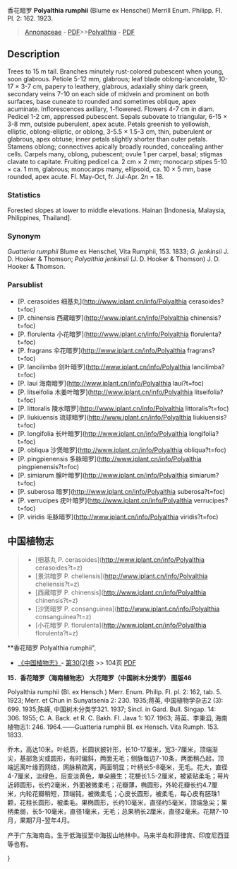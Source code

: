 香花暗罗 **Polyalthia rumphii** (Blume ex Henschel) Merrill Enum. Philipp. Fl. Pl. 2: 162. 1923.

> [Annonaceae](http://www.iplant.cn/info/Annonaceae?t=foc) - [PDF](http://www.iplant.cn/foc/pdf/Annonaceae.pdf)>>[Polyalthia](http://www.iplant.cn/info/Polyalthia?t=foc) - [PDF](http://www.iplant.cn/foc/pdf/Polyalthia.pdf)

## Description

Trees to 15 m tall. Branches minutely rust-colored pubescent when young, soon glabrous. Petiole 5-12 mm, glabrous; leaf blade oblong-lanceolate, 10-17 × 3-7 cm, papery to leathery, glabrous, adaxially shiny dark green, secondary veins 7-10 on each side of midvein and prominent on both surfaces, base cuneate to rounded and sometimes oblique, apex acuminate. Inflorescences axillary, 1-flowered. Flowers 4-7 cm in diam. Pedicel 1-2 cm, appressed pubescent. Sepals subovate to triangular, 6-15 × 3-8 mm, outside puberulent, apex acute. Petals greenish to yellowish, elliptic, oblong-elliptic, or oblong, 3-5.5 × 1.5-3 cm, thin, puberulent or glabrous, apex obtuse; inner petals slightly shorter than outer petals. Stamens oblong; connectives apically broadly rounded, concealing anther cells. Carpels many, oblong, pubescent; ovule 1 per carpel, basal; stigmas clavate to capitate. Fruiting pedicel ca. 2 cm × 2 mm; monocarp stipes 5-10 × ca. 1 mm, glabrous; monocarps many, ellipsoid, ca. 10 × 5 mm, base rounded, apex acute. Fl. May-Oct, fr. Jul-Apr. 2*n* = 18.

### Statistics
Forested slopes at lower to middle elevations. Hainan [Indonesia, Malaysia, Philippines, Thailand].

### Synonym
*Guatteria rumphii* Blume ex Henschel, Vita Rumphii, 153. 1833; *G. jenkinsii* J. D. Hooker & Thomson; *Polyalthia jenkinsii* (J. D. Hooker & Thomson) J. D. Hooker & Thomson.

### Parsublist

* [P.  cerasoides  细基丸](http://www.iplant.cn/info/Polyalthia cerasoides?t=foc)
* [P.  chinensis  西藏暗罗](http://www.iplant.cn/info/Polyalthia chinensis?t=foc)
* [P.  florulenta  小花暗罗](http://www.iplant.cn/info/Polyalthia florulenta?t=foc)
* [P.  fragrans  伞花暗罗](http://www.iplant.cn/info/Polyalthia fragrans?t=foc)
* [P.  lancilimba  剑叶暗罗](http://www.iplant.cn/info/Polyalthia lancilimba?t=foc)
* [P.  laui  海南暗罗](http://www.iplant.cn/info/Polyalthia laui?t=foc)
* [P.  litseifolia  木姜叶暗罗](http://www.iplant.cn/info/Polyalthia litseifolia?t=foc)
* [P.  littoralis  陵水暗罗](http://www.iplant.cn/info/Polyalthia littoralis?t=foc)
* [P.  liukiuensis  琉球暗罗](http://www.iplant.cn/info/Polyalthia liukiuensis?t=foc)
* [P.  longifolia  长叶暗罗](http://www.iplant.cn/info/Polyalthia longifolia?t=foc)
* [P.  obliqua  沙煲暗罗](http://www.iplant.cn/info/Polyalthia obliqua?t=foc)
* [P.  pingpienensis  多脉暗罗](http://www.iplant.cn/info/Polyalthia pingpienensis?t=foc)
* [P.  simiarum  腺叶暗罗](http://www.iplant.cn/info/Polyalthia simiarum?t=foc)
* [P.  suberosa  暗罗](http://www.iplant.cn/info/Polyalthia suberosa?t=foc)
* [P.  verrucipes  疣叶暗罗](http://www.iplant.cn/info/Polyalthia verrucipes?t=foc)
* [P.  viridis  毛脉暗罗](http://www.iplant.cn/info/Polyalthia viridis?t=foc)

## 中国植物志

> * [细基丸  P.  cerasoides](http://www.iplant.cn/info/Polyalthia cerasoides?t=z)
> * [景洪暗罗  P.  cheliensis](http://www.iplant.cn/info/Polyalthia cheliensis?t=z)
> * [西藏暗罗  P.  chinensis](http://www.iplant.cn/info/Polyalthia chinensis?t=z)
> * [沙煲暗罗  P.  consanguinea](http://www.iplant.cn/info/Polyalthia consanguinea?t=z)
> * [小花暗罗  P.  florulenta](http://www.iplant.cn/info/Polyalthia florulenta?t=z)

**香花暗罗 Polyalthia rumphii",

* [《中国植物志》](http://www.iplant.cn/frps)- [第30(2)卷](http://www.iplant.cn/frps/vol/30(2)) >> 104页 [PDF](http://www.iplant.cn/frps/pdf/30(2)/104.pdf)

**15．香花暗罗（海南植物志） 大花暗罗（中国树木分类学） 图版46**

Polyalthia rumphii (Bl. ex Hensch.) Merr. Enum. Philip. Fl. pl. 2: 162, tab. 5. 1923; Merr. et Chun in Sunyatsenia 2: 230. 1935;蒋英, 中国植物学杂志2 (3): 699. 1935;陈嵘, 中国树木分类学321. 1937; Sincl. in Gard. Bull. Singap. 14: 306. 1955; C. A. Back. et R. C. Bakh. Fl. Java 1: 107. 1963; 蒋英、李秉滔, 海南植物志1: 246. 1964.——Guatteria rumphii Bl. ex Hensch. Vita Rumph. 153. 1833.

乔木，高达10米。叶纸质，长圆状披针形，长10-17厘米，宽3-7厘米，顶端渐尖，基部急尖或圆形，有时偏斜，两面无毛；侧脉每边7-10条，两面稍凸起，顶端远离叶缘而网结，网脉稍疏离，两面明显；叶柄长5-8毫米，无毛。花大，直径4-7厘米，淡绿色，后变淡黄色，单朵腋生；花梗长1.5-2厘米，被紧贴柔毛；萼片近卵圆形，长约2毫米，外面被微柔毛；花瓣薄，椭圆形，外轮花瓣长约4.7厘米，内轮花瓣稍短，顶端钝，被微柔毛；心皮长圆形，被柔毛，每心皮有胚珠1颗，花柱长圆形，被柔毛。果椭圆形，长约10毫米，直径约5毫米，顶端急尖；果柄柔弱，长5-10毫米，直径1毫米，无毛；总果柄长2厘米，直径2毫米。花期7-10月，果期7月-翌年4月。

产于广东海南岛。生于低海拔至中海拔山地林中。马来半岛和菲律宾、印度尼西亚等也有。

}